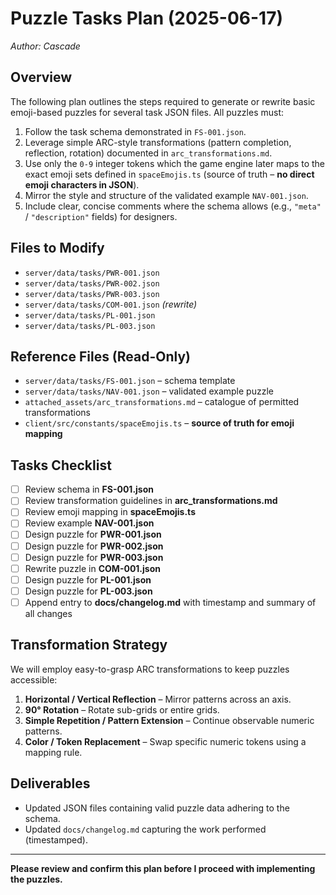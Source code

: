 # Puzzle Tasks Plan (2025-06-17)
*Author: Cascade*

## Overview
The following plan outlines the steps required to generate or rewrite basic emoji-based puzzles for several task JSON files. All puzzles must:
1. Follow the task schema demonstrated in `FS-001.json`.
2. Leverage simple ARC-style transformations (pattern completion, reflection, rotation) documented in `arc_transformations.md`.
3. Use only the `0-9` integer tokens which the game engine later maps to the exact emoji sets defined in `spaceEmojis.ts` (source of truth – **no direct emoji characters in JSON**).
4. Mirror the style and structure of the validated example `NAV-001.json`.
5. Include clear, concise comments where the schema allows (e.g., `"meta"` / `"description"` fields) for designers.

## Files to Modify
- `server/data/tasks/PWR-001.json`
- `server/data/tasks/PWR-002.json`
- `server/data/tasks/PWR-003.json`
- `server/data/tasks/COM-001.json` *(rewrite)*
- `server/data/tasks/PL-001.json`
- `server/data/tasks/PL-003.json`

## Reference Files (Read-Only)
- `server/data/tasks/FS-001.json`  – schema template
- `server/data/tasks/NAV-001.json` – validated example puzzle
- `attached_assets/arc_transformations.md` – catalogue of permitted transformations
- `client/src/constants/spaceEmojis.ts` – **source of truth for emoji mapping**

## Tasks Checklist
- [ ] Review schema in **FS-001.json**
- [ ] Review transformation guidelines in **arc_transformations.md**
- [ ] Review emoji mapping in **spaceEmojis.ts**
- [ ] Review example **NAV-001.json**
- [ ] Design puzzle for **PWR-001.json**
- [ ] Design puzzle for **PWR-002.json**
- [ ] Design puzzle for **PWR-003.json**
- [ ] Rewrite puzzle in **COM-001.json**
- [ ] Design puzzle for **PL-001.json**
- [ ] Design puzzle for **PL-003.json**
- [ ] Append entry to **docs/changelog.md** with timestamp and summary of all changes

## Transformation Strategy
We will employ easy-to-grasp ARC transformations to keep puzzles accessible:
1. **Horizontal / Vertical Reflection** – Mirror patterns across an axis.
2. **90° Rotation** – Rotate sub-grids or entire grids.
3. **Simple Repetition / Pattern Extension** – Continue observable numeric patterns.
4. **Color / Token Replacement** – Swap specific numeric tokens using a mapping rule.

## Deliverables
- Updated JSON files containing valid puzzle data adhering to the schema.
- Updated `docs/changelog.md` capturing the work performed (timestamped).

---
**Please review and confirm this plan before I proceed with implementing the puzzles.**
